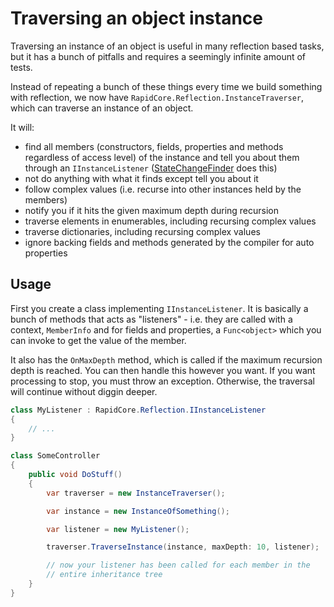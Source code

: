 # Traversing an object instance

Traversing an instance of an object is useful in many reflection based tasks, but it has a bunch of pitfalls and requires a seemingly infinite amount of tests.

Instead of repeating a bunch of these things every time we build something with reflection, we now have `RapidCore.Reflection.InstanceTraverser`, which can traverse an instance of an object.

It will:

- find all members (constructors, fields, properties and methods regardless of access level) of the instance and tell you about them through an `IInstanceListener` ([StateChangeFinder](../../Diffing/StateChangeFinder) does this)
- not do anything with what it finds except tell you about it
- follow complex values (i.e. recurse into other instances held by the members)
- notify you if it hits the given maximum depth during recursion
- traverse elements in enumerables, including recursing complex values
- traverse dictionaries, including recursing complex values
- ignore backing fields and methods generated by the compiler for auto properties


## Usage

First you create a class implementing `IInstanceListener`. It is basically a bunch of methods that acts as "listeners" - i.e. they are called with a context, `MemberInfo` and for fields and properties, a `Func<object>`  which you can invoke to get the value of the member.

It also has the `OnMaxDepth` method, which is called if the maximum recursion depth is reached. You can then handle this however you want. If you want processing to stop, you must throw an exception. Otherwise, the traversal will continue without diggin deeper.

```csharp
class MyListener : RapidCore.Reflection.IInstanceListener
{
    // ...
}

class SomeController
{
    public void DoStuff()
    {
        var traverser = new InstanceTraverser();

        var instance = new InstanceOfSomething();

        var listener = new MyListener();

        traverser.TraverseInstance(instance, maxDepth: 10, listener);

        // now your listener has been called for each member in the
        // entire inheritance tree
    }
}
```